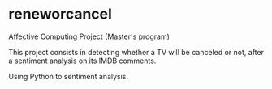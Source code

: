 # reneworcancel
Affective Computing Project (Master's program)

This project consists in detecting whether a TV will be canceled or not, after a sentiment analysis on its IMDB comments.

Using Python to sentiment analysis.
